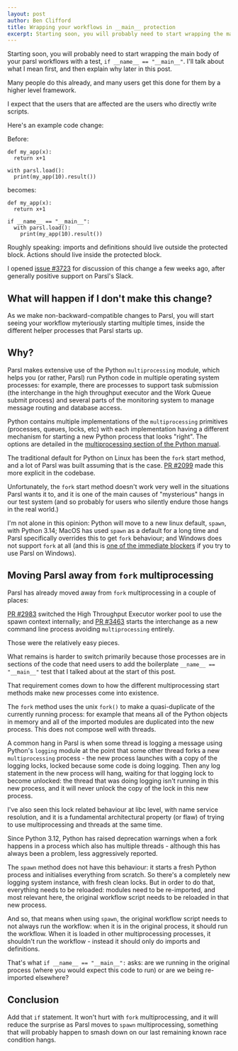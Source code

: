 ```yaml
---
layout: post
author: Ben Clifford
title: Wrapping your workflows in __main__ protection
excerpt: Starting soon, you will probably need to start wrapping the main body of your parsl workflows with a test, `if __name__ == "__main__"`. I'll talk about what I mean first, and then explain why.
---
```


Starting soon, you will probably need to start wrapping the main body of your parsl workflows with a test, `if __name__ == "__main__"`. I'll talk about what I mean first, and then explain why later in this post.

Many people do this already, and many users get this done for them by a higher level framework.

I expect that the users that are affected are the users who directly write scripts.


Here's an example code change:

Before:

```
def my_app(x):
  return x+1

with parsl.load():
  print(my_app(10).result())
```

becomes:

```
def my_app(x):
  return x+1

if __name__ == "__main__":
  with parsl.load():
    print(my_app(10).result())
```

Roughly speaking: imports and definitions should live outside the protected block. Actions should live inside the protected block.

I opened <a href="https://github.com/Parsl/parsl/issues/3723">issue #3723</a> for discussion of this change a few weeks ago, after generally positive support on Parsl's Slack.

## What will happen if I don't make this change?

As we make non-backward-compatible changes to Parsl, you will start seeing your workflow myteriously starting multiple
times, inside the different helper processes that Parsl starts up.

## Why?

Parsl makes extensive use of the Python `multiprocessing` module, which helps you (or rather, Parsl) run Python 
code in multiple operating system processes: for example, there are processes to support task submission (the
interchange in the high throughput executor and the Work Queue submit process) and several parts of the monitoring
system to manage message routing and database access.

Python contains multiple implementations of the `multiprocessing` primitives (processes, queues, locks, etc)
with each implementation having a different mechanism for starting a new Python process that looks "right".
The options are detailed in the <a href="https://docs.python.org/3/library/multiprocessing.html#contexts-and-start-methods">multiprocessing section of the Python manual</a>.

The traditional default for Python on Linux has been the `fork` start method, and a lot of Parsl was built assuming
that is the case. <a href="https://github.com/Parsl/parsl/pull/2099">PR #2099</a> made this more explicit in
the codebase.

Unfortunately, the `fork` start method doesn't work very well in the situations Parsl wants it to, and it is one
of the main causes of "mysterious" hangs in our test system (and so probably for users who silently endure
those hangs in the real world.)

I'm not alone in this opinion: Python will move to a new linux default, `spawn`, with Python 3.14; MacOS has used
`spawn` as a default for a long time and Parsl specifically overrides this to get `fork` behaviour; and Windows
does not support `fork` at all (and this is <a href="https://github.com/Parsl/parsl/issues/1878#issuecomment-1055974563">one of the immediate blockers</a> if you try to use Parsl on Windows).

## Moving Parsl away from `fork` multiprocessing

Parsl has already moved away from `fork` multiprocessing in a couple of places:

<a href="https://github.com/Parsl/parsl/pull/2983">PR #2983</a> switched the High Throughput Executor worker pool to use the spawn context internally;
and <a href="https://github.com/Parsl/parsl/pull/2983">PR #3463</a> starts
the interchange as a new command line process avoiding `multiprocessing` entirely.

Those were the relatively easy pieces.

What remains is harder to switch primarily because those processes are in sections of the code that need users to add the
boilerplate `__name__ == "__main__"` test that I talked about at the start of this post.

That requirement comes down to how the different multiprocessing start methods make new processes come into existence.

The `fork` method uses the unix `fork()` to make a quasi-duplicate of the currently running process: for example
that means all of the Python objects in memory and all of the imported modules are duplicated into the new process.
This does not compose well with threads.

A common hang in Parsl is when some thread is logging a message using Python's `logging` module at the point that
some other thread forks a new `multiprocessing` process - the new process launches with a copy of the logging locks,
locked because some code is doing logging. Then any log statement in the new process will hang, waiting for that
logging lock to become unlocked: the thread that was doing logging isn't running in this new process, and it will
never unlock the copy of the lock in this new process.

I've also seen this lock related behaviour at libc level, with name service resolution, and it is a fundamental
architectural property (or flaw) of trying to use multiprocessing and threads at the same time.

Since Python 3.12, Python has raised deprecation warnings when a fork happens in a process which also has
multiple threads - although this has always been a problem, less aggressively reported.

The `spawn` method does not have this behaviour: it starts a fresh Python process and initialises everything from
scratch. So there's a completely new logging system instance, with fresh clean locks. But in order to do that,
everything needs to be reloaded: modules need to be re-imported, and most relevant here, the original
workflow script needs to be reloaded in that new process.

And so, that means when using `spawn`, the original workflow script needs to not always run the workflow: when it
is in the original process, it should run the workflow. When it is loaded in other multiprocessing processes,
it shouldn't run the workflow - instead it should only do imports and definitions.

That's what `if __name__ == "__main__":` asks: are we running in the original process (where you would expect
this code to run) or are we being re-imported elsewhere?

## Conclusion

Add that `if` statement. It won't hurt with `fork` multiprocessing, and it will reduce the surprise as Parsl
moves to `spawn` multiprocessing, something that will probably happen to smash down on our last remaining known
race condition hangs.

